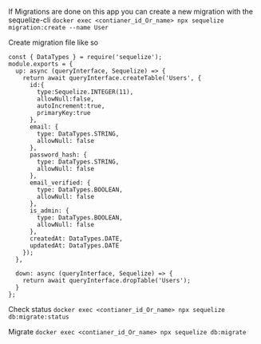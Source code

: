 

If Migrations are done on this app
you can create a new migration with the sequelize-cli 
`docker exec <contianer_id_Or_name> npx sequelize migration:create --name User`

Create migration file like so
```
const { DataTypes } = require('sequelize');
module.exports = {
  up: async (queryInterface, Sequelize) => {
    return await queryInterface.createTable('Users', {
      id:{
        type:Sequelize.INTEGER(11),
        allowNull:false,
        autoIncrement:true,
        primaryKey:true
      },
      email: {
        type: DataTypes.STRING,
        allowNull: false
      },
      password_hash: {
        type: DataTypes.STRING,
        allowNull: false
      },
      email_verified: {
        type: DataTypes.BOOLEAN,
        allowNull: false
      },
      is_admin: {
        type: DataTypes.BOOLEAN,
        allowNull: false
      },
      createdAt: DataTypes.DATE,
      updatedAt: DataTypes.DATE
    });
  },

  down: async (queryInterface, Sequelize) => {
    return await queryInterface.dropTable('Users');
  }
};
```
Check status
`docker exec <contianer_id_Or_name> npx sequelize db:migrate:status`

Migrate
`docker exec <contianer_id_Or_name> npx sequelize db:migrate`